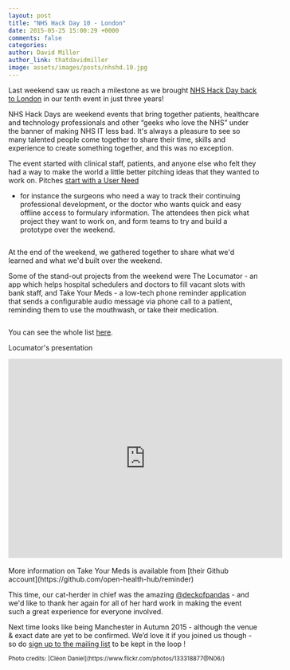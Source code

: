 ```yaml
---
layout: post
title: "NHS Hack Day 10 - London"
date: 2015-05-25 15:00:29 +0000
comments: false
categories: 
author: David Miller
author_link: thatdavidmiller
image: assets/images/posts/nhshd.10.jpg
---
```


Last weekend saw us reach a milestone as we brought 
[NHS Hack Day back to London](http://nhshackday.com/) in our tenth event in just three years!

NHS Hack Days are weekend events that bring together patients, healthcare and technology 
professionals and other “geeks who love the NHS” under the banner of making NHS IT less bad. 
It's always a pleasure to see so many talented people come together to share their time, skills 
and experience to create something together, and this was no exception.

The event started with clinical staff, patients, and anyone else who felt they had a way to 
make the world a little better pitching ideas that they wanted to work on. Pitches
[start with a User Need](https://www.gov.uk/service-manual/user-centred-design/user-needs.html)
- for instance the surgeons who need a way to track their continuing professional development, 
or the doctor who wants quick and easy offline access to formulary information. The attendees 
then pick what project they want to work on, and form teams to try and build a prototype over 
the weekend.

<div class="post-thumb">
  <img class="img-responsive" src="http://openhealthcare.org.uk/assets/images/posts/nhshd.10.circle.jpg" alt="" />
</div><!--//post-thumb-->

At the end of the weekend, we gathered together to share what we'd learned and what we'd built 
over the weekend.

Some of the stand-out projects from the weekend were The Locumator - an app which helps hospital schedulers and doctors to fill vacant slots with bank staff, and Take Your Meds - a low-tech phone reminder application that sends a configurable audio message via phone call to a patient, reminding them to use the mouthwash, or take their medication.

<div class="post-thumb">
  <img class="img-responsive" src="http://openhealthcare.org.uk/assets/images/posts/nhshd.10.chats.jpg" alt="" />
</div><!--//post-thumb-->


You can see the whole list [here](https://docs.google.com/spreadsheets/d/1-jB5dVPcakZF9HhjXHvqjRtE-vvlkV9NdZ2Qn9II1mc/edit#gid=0).


Locumator's presentation
<iframe id="iframe_container" frameborder="0" webkitallowfullscreen="" mozallowfullscreen="" allowfullscreen="" width="550" height="400" src="https://prezi.com/embed/2hqtpz0eedmg/?bgcolor=ffffff&amp;lock_to_path=0&amp;autoplay=0&amp;autohide_ctrls=0&amp;PARENT_REQUEST_ID=6c9d97d7f3b4b9e3#"></iframe>
<br /><br />
More information on Take Your Meds is available from 
[their Github account](https://github.com/open-health-hub/reminder)

This time, our cat-herder in chief was the amazing [@deckofpandas](http://twitter.com/deckofpandas) - and we'd like to thank her again for all of her hard work in making the event such a great
experience for everyone involved.

Next time looks like being Manchester in Autumn 2015 - although the venue & exact date are 
yet to be confirmed. We’d love it if you joined us though - so do 
[sign up to the mailing list](http://nhshackday.com/) to be kept in the loop !

<small>
Photo credits: [Cléon Daniel](https://www.flickr.com/photos/133318877@N06/)
</small>
